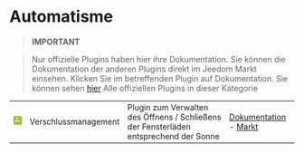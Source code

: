 
# Automatisme


>**IMPORTANT**

>Nur offizielle Plugins haben hier ihre Dokumentation. Sie können die Dokumentation der anderen Plugins direkt im Jeedom Markt einsehen. Klicken Sie im betreffenden Plugin auf Dokumentation.
>Sie können sehen [hier](https://market.jeedom.com/index.php?v=d&p=market&type=plugin&categorie=automatisation) Alle offiziellen Plugins in dieser Kategorie

| | | | |
|--- | --- | --- | ---|
|<img src="sunshutter/sunshutter_icon.png" class="pluginLogo" width="100" />|Verschlussmanagement|Plugin zum Verwalten des Öffnens / Schließens der Fensterläden entsprechend der Sonne|[Dokumentation](sunshutter/index.md) - [Markt](https://market.jeedom.com/index.php?v=d&p=market_display&id=3793)|
